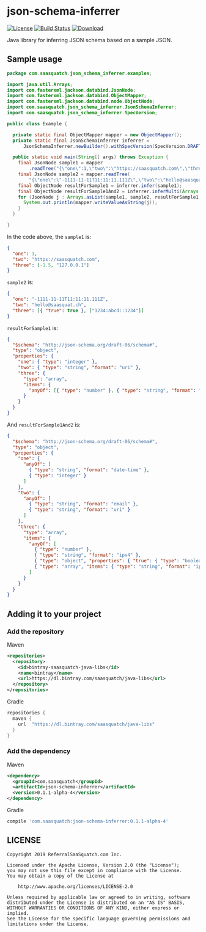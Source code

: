 # json-schema-inferrer

[![License](https://img.shields.io/badge/License-Apache%202.0-blue.svg)](https://opensource.org/licenses/Apache-2.0)
[![Build Status](https://travis-ci.org/saasquatch/json-schema-inferrer.svg?branch=master)](https://travis-ci.org/saasquatch/json-schema-inferrer)
[ ![Download](https://api.bintray.com/packages/saasquatch/java-libs/json-schema-inferrer/images/download.svg) ](https://bintray.com/saasquatch/java-libs/json-schema-inferrer/_latestVersion)

Java library for inferring JSON schema based on a sample JSON.

## Sample usage

```java
package com.saasquatch.json_schema_inferrer.examples;

import java.util.Arrays;
import com.fasterxml.jackson.databind.JsonNode;
import com.fasterxml.jackson.databind.ObjectMapper;
import com.fasterxml.jackson.databind.node.ObjectNode;
import com.saasquatch.json_schema_inferrer.JsonSchemaInferrer;
import com.saasquatch.json_schema_inferrer.SpecVersion;

public class Example {

  private static final ObjectMapper mapper = new ObjectMapper();
  private static final JsonSchemaInferrer inferrer =
      JsonSchemaInferrer.newBuilder().withSpecVersion(SpecVersion.DRAFT_06).build();

  public static void main(String[] args) throws Exception {
    final JsonNode sample1 = mapper
        .readTree("{\"one\":1,\"two\":\"https://saasquatch.com\",\"three\":[-1.5,\"127.0.0.1\"]}");
    final JsonNode sample2 = mapper.readTree(
        "{\"one\":\"-1111-11-11T11:11:11.111Z\",\"two\":\"hello@saasquat.ch\",\"three\":[{\"true\":true},[\"1234:abcd::1234\"]]}");
    final ObjectNode resultForSample1 = inferrer.infer(sample1);
    final ObjectNode resultForSample1And2 = inferrer.inferMulti(Arrays.asList(sample1, sample2));
    for (JsonNode j : Arrays.asList(sample1, sample2, resultForSample1, resultForSample1And2)) {
      System.out.println(mapper.writeValueAsString(j));
    }
  }

}
```

In the code above, the `sample1` is:

```json
{
  "one": 1,
  "two": "https://saasquatch.com",
  "three": [-1.5, "127.0.0.1"]
}
```

`sample2` is:

```json
{
  "one": "-1111-11-11T11:11:11.111Z",
  "two": "hello@saasquat.ch",
  "three": [{ "true": true }, ["1234:abcd::1234"]]
}
```

`resultForSample1` is:

```json
{
  "$schema": "http://json-schema.org/draft-06/schema#",
  "type": "object",
  "properties": {
    "one": { "type": "integer" },
    "two": { "type": "string", "format": "uri" },
    "three": {
      "type": "array",
      "items": {
        "anyOf": [{ "type": "number" }, { "type": "string", "format": "ipv4" }]
      }
    }
  }
}
```

And `resultForSample1And2` is:

```json
{
  "$schema": "http://json-schema.org/draft-06/schema#",
  "type": "object",
  "properties": {
    "one": {
      "anyOf": [
        { "type": "string", "format": "date-time" },
        { "type": "integer" }
      ]
    },
    "two": {
      "anyOf": [
        { "type": "string", "format": "email" },
        { "type": "string", "format": "uri" }
      ]
    },
    "three": {
      "type": "array",
      "items": {
        "anyOf": [
          { "type": "number" },
          { "type": "string", "format": "ipv4" },
          { "type": "object", "properties": { "true": { "type": "boolean" } } },
          { "type": "array", "items": { "type": "string", "format": "ipv6" } }
        ]
      }
    }
  }
}
```

## Adding it to your project

### Add the repository

Maven

```xml
<repositories>
  <repository>
    <id>bintray-saasquatch-java-libs</id>
    <name>bintray</name>
    <url>https://dl.bintray.com/saasquatch/java-libs</url>
  </repository>
</repositories>
```

Gradle

```gradle
repositories {
  maven {
    url  "https://dl.bintray.com/saasquatch/java-libs"
  }
}
```

### Add the dependency

Maven

```xml
<dependency>
  <groupId>com.saasquatch</groupId>
  <artifactId>json-schema-inferrer</artifactId>
  <version>0.1.1-alpha-4</version>
</dependency>
```

Gradle

```gradle
compile 'com.saasquatch:json-schema-inferrer:0.1.1-alpha-4'
```

## LICENSE

```
Copyright 2019 ReferralSaaSquatch.com Inc.

Licensed under the Apache License, Version 2.0 (the "License");
you may not use this file except in compliance with the License.
You may obtain a copy of the License at

    http://www.apache.org/licenses/LICENSE-2.0

Unless required by applicable law or agreed to in writing, software
distributed under the License is distributed on an "AS IS" BASIS,
WITHOUT WARRANTIES OR CONDITIONS OF ANY KIND, either express or implied.
See the License for the specific language governing permissions and
limitations under the License.
```
